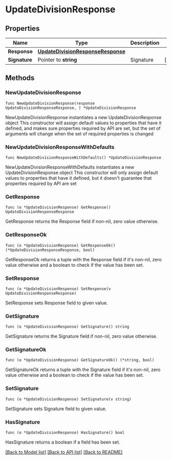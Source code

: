 # UpdateDivisionResponse

## Properties

Name | Type | Description | Notes
------------ | ------------- | ------------- | -------------
**Response** | [**UpdateDivisionResponseResponse**](UpdateDivisionResponseResponse.md) |  | 
**Signature** | Pointer to **string** | Signature | [optional] 

## Methods

### NewUpdateDivisionResponse

`func NewUpdateDivisionResponse(response UpdateDivisionResponseResponse, ) *UpdateDivisionResponse`

NewUpdateDivisionResponse instantiates a new UpdateDivisionResponse object
This constructor will assign default values to properties that have it defined,
and makes sure properties required by API are set, but the set of arguments
will change when the set of required properties is changed

### NewUpdateDivisionResponseWithDefaults

`func NewUpdateDivisionResponseWithDefaults() *UpdateDivisionResponse`

NewUpdateDivisionResponseWithDefaults instantiates a new UpdateDivisionResponse object
This constructor will only assign default values to properties that have it defined,
but it doesn't guarantee that properties required by API are set

### GetResponse

`func (o *UpdateDivisionResponse) GetResponse() UpdateDivisionResponseResponse`

GetResponse returns the Response field if non-nil, zero value otherwise.

### GetResponseOk

`func (o *UpdateDivisionResponse) GetResponseOk() (*UpdateDivisionResponseResponse, bool)`

GetResponseOk returns a tuple with the Response field if it's non-nil, zero value otherwise
and a boolean to check if the value has been set.

### SetResponse

`func (o *UpdateDivisionResponse) SetResponse(v UpdateDivisionResponseResponse)`

SetResponse sets Response field to given value.


### GetSignature

`func (o *UpdateDivisionResponse) GetSignature() string`

GetSignature returns the Signature field if non-nil, zero value otherwise.

### GetSignatureOk

`func (o *UpdateDivisionResponse) GetSignatureOk() (*string, bool)`

GetSignatureOk returns a tuple with the Signature field if it's non-nil, zero value otherwise
and a boolean to check if the value has been set.

### SetSignature

`func (o *UpdateDivisionResponse) SetSignature(v string)`

SetSignature sets Signature field to given value.

### HasSignature

`func (o *UpdateDivisionResponse) HasSignature() bool`

HasSignature returns a boolean if a field has been set.


[[Back to Model list]](../README.md#documentation-for-models) [[Back to API list]](../README.md#documentation-for-api-endpoints) [[Back to README]](../README.md)


